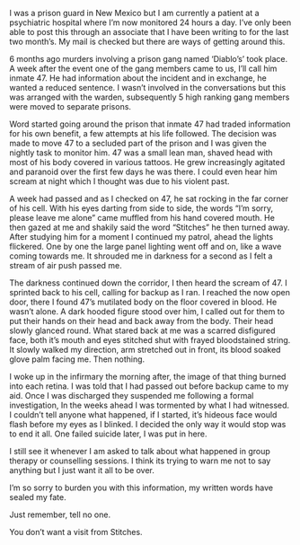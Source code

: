 I was a prison guard in New Mexico but I am currently a patient at a psychiatric hospital where I’m now monitored 24 hours a day. I’ve only been able to post this through an associate that I have been writing to for the last two month’s. My mail is checked but there are ways of getting around this. 

6 months ago murders involving a prison gang named ‘Diablo’s’ took place. A week after the event one of the gang members came to us, I’ll call him inmate 47. He had information about the incident and in exchange, he wanted a reduced sentence. I wasn’t involved in the conversations but this was arranged with the warden, subsequently 5 high ranking gang members were moved to separate prisons. 

Word started going around the prison that inmate 47 had traded information for his own benefit, a few attempts at his life followed. The decision was made to move 47 to a secluded part of the prison and I was given the nightly task to monitor him. 47 was a small lean man, shaved head with most of his body covered in various tattoos. He grew increasingly agitated and paranoid over the first few days he was there. I could even hear him scream at night which I thought was due to his violent past.

 A week had passed and as I checked on 47, he sat rocking in the far corner of his cell. With his eyes darting from side to side, the words “I’m sorry, please leave me alone” came muffled from his hand covered mouth. He then gazed at me and shakily said the word “Stitches” he then turned away. After studying him for a moment I continued my patrol, ahead the lights flickered. One by one the large panel lighting went off and on, like a wave coming towards me. It shrouded me in darkness for a second as I felt a stream of air push passed me. 

The darkness continued down the corridor, I then heard the scream of 47. I sprinted back to his cell, calling for backup as I ran. I reached the now open door, there I found 47’s mutilated body on the floor covered in blood. He wasn’t alone. A dark hooded figure stood over him, I called out for them to put their hands on their head and back away from the body. Their head slowly glanced round. What stared back at me was a scarred disfigured face, both it’s mouth and eyes stitched shut with frayed bloodstained string. It slowly walked my direction, arm stretched out in front, its blood soaked glove palm facing me. Then nothing.

I woke up in the infirmary the morning after, the image of that thing burned into each retina. I was told that I had passed out before backup came to my aid. Once I was discharged they suspended me following a formal investigation, In the weeks ahead I was tormented by what I had witnessed. I couldn’t tell anyone what happened, if I started, it’s hideous face would flash before my eyes as I blinked. I decided the only way it would stop was to end it all. One failed suicide later, I was put in here. 

I still see it whenever I am asked to talk about what happened in group therapy or counselling sessions. I think its trying to warn me not to say anything but I just want it all to be over.

I’m so sorry to burden you with this information, my written words have sealed my fate.

Just remember, tell no one.

You don’t want a visit from Stitches.